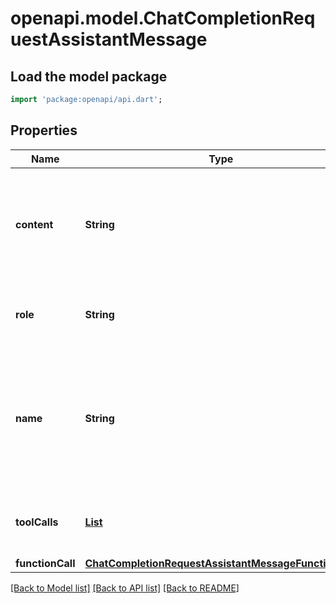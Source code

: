 # openapi.model.ChatCompletionRequestAssistantMessage

## Load the model package
```dart
import 'package:openapi/api.dart';
```

## Properties
Name | Type | Description | Notes
------------ | ------------- | ------------- | -------------
**content** | **String** | The contents of the assistant message. Required unless `tool_calls` or `function_call` is specified.  | [optional] 
**role** | **String** | The role of the messages author, in this case `assistant`. | 
**name** | **String** | An optional name for the participant. Provides the model information to differentiate between participants of the same role. | [optional] 
**toolCalls** | [**List<ChatCompletionMessageToolCall>**](ChatCompletionMessageToolCall.md) | The tool calls generated by the model, such as function calls. | [optional] [default to const []]
**functionCall** | [**ChatCompletionRequestAssistantMessageFunctionCall**](ChatCompletionRequestAssistantMessageFunctionCall.md) |  | [optional] 

[[Back to Model list]](../README.md#documentation-for-models) [[Back to API list]](../README.md#documentation-for-api-endpoints) [[Back to README]](../README.md)


